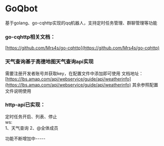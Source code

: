 # GoQbot
基于golang、go-cqhttp实现的qq机器人，支持定时任务管理、群聊管理等功能

### go-cqhttp相关文档：
[https://github.com/Mrs4s/go-cqhttp](https://github.com/Mrs4s/go-cqhttp)

### 天气查询基于高德地图天气查询api实现
需要注册开发者账号并获取key，在配置文件中添加即可使用
文档地址：  
[https://lbs.amap.com/api/webservice/guide/api/weatherinfo](https://lbs.amap.com/api/webservice/guide/api/weatherinfo)
其余参照配置文件说明使用


### http-api已实现：
定时任务开启、列表、停止   
ws:  
1、天气查询
2、@全体成员

功能不断增加中-----

